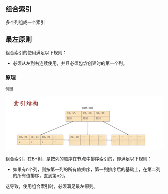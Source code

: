 ## 组合索引

多个列组成一个索引

## 最左原则

组合索引的使用满足以下规则：

* 必须从左到右连续使用，并且必须包含创建时的第一个列。

### 原理

`例图`

![](./image/two.jpg)

组合索引，在B+树，是按列的顺序在节点中排序索引的，即满足以下规则：

* 如果有n个列，则按第一列的所有值排序，第一列排序后的基础上，在第二列的所有值排序，直到第n列。

这导致，使用组合索引时，必须满足最左原则。

